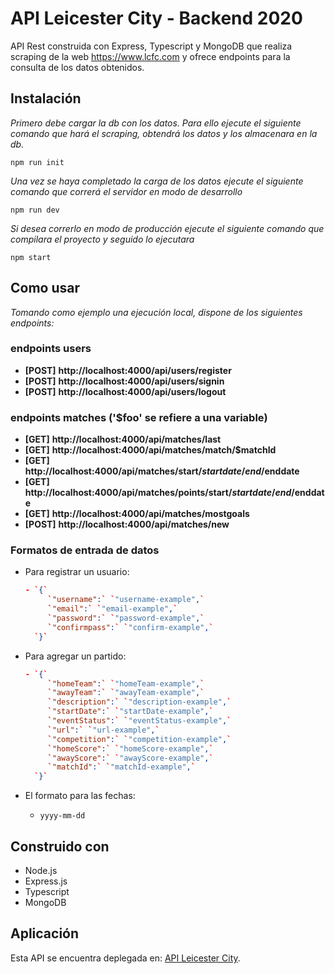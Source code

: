 # API Leicester City - Backend 2020

API Rest construida con Express, Typescript y MongoDB que realiza scraping
de la web https://www.lcfc.com y ofrece endpoints para la consulta de los
datos obtenidos.

## Instalación 

*Primero debe cargar la db con los datos. Para ello ejecute el siguiente comando que hará el scraping, obtendrá los datos y los almacenara en la db.*
```
npm run init
```

*Una vez se haya completado la carga de los datos ejecute el siguiente comando que correrá el servidor en modo de desarrollo*
```
npm run dev
```

*Si desea correrlo en modo de producción ejecute el siguiente comando que compilara el proyecto y seguido lo ejecutara*
```
npm start
```

## Como usar

*Tomando como ejemplo una ejecución local, dispone de los siguientes endpoints:*

### endpoints users

- **[POST]** **http://localhost:4000/api/users/register** 
- **[POST]** **http://localhost:4000/api/users/signin**
- **[POST]** **http://localhost:4000/api/users/logout**

### endpoints matches ('$foo' se refiere a una variable)

- **[GET]** **http://localhost:4000/api/matches/last**
- **[GET]** **http://localhost:4000/api/matches/match/$matchId**
- **[GET]** **http://localhost:4000/api/matches/start/$startdate/end/$enddate**
- **[GET]** **http://localhost:4000/api/matches/points/start/$startdate/end/$enddate**
- **[GET]** **http://localhost:4000/api/matches/mostgoals**
- **[POST]** **http://localhost:4000/api/matches/new**

### Formatos de entrada de datos

- Para registrar un usuario:
  ```json
  - `{`
       `"username":` `"username-example",`
       `"email":` `"email-example",`
       `"password":` `"password-example",`
       `"confirmpass":` `"confirm-example",`
    `}`
  ```

- Para agregar un partido:
  ```json
  - `{`
       `"homeTeam":` `"homeTeam-example",`
       `"awayTeam":` `"awayTeam-example",`
       `"description":` `"description-example",`
       `"startDate":` `"startDate-example",`
       `"eventStatus":` `"eventStatus-example",`
       `"url":` `"url-example",`
       `"competition":` `"competition-example",`
       `"homeScore":` `"homeScore-example",`
       `"awayScore":` `"awayScore-example",`
       `"matchId":` `"matchId-example",`
    `}`
  ```

- El formato para las fechas:
  - `yyyy-mm-dd`


## Construido con
- Node.js
- Express.js
- Typescript
- MongoDB

## Aplicación

Esta API se encuentra deplegada en: [API Leicester City](https://api-leicestercity.herokuapp.com/).
